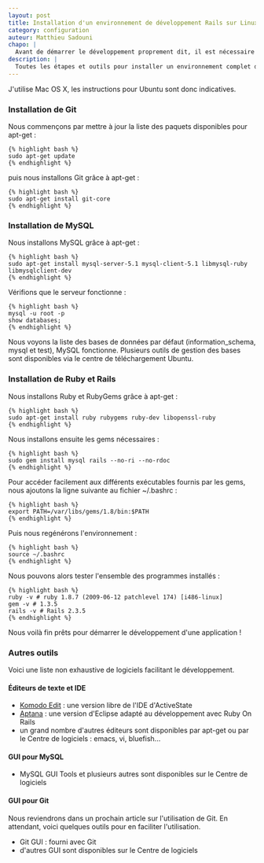 ```yaml
---
layout: post
title: Installation d'un environnement de développement Rails sur Linux Ubuntu
category: configuration
auteur: Matthieu Sadouni
chapo: |
  Avant de démarrer le développement proprement dit, il est nécessaire d'installer les logiciels nécessaires sur notre poste. Nous aurons évidemment besoin de Ruby et Rails. Pour la base de données, nous utiliserons MySQL. Nous installerons également Git pour versionner notre application. En ce qui concerne l'éditeur de texte ou IDE, chacun a sa préférence, nous donnerons simplement quelques pistes en fin d'article.
description: |
  Toutes les étapes et outils pour installer un environnement complet de développement Rails sur Linux Ubuntu : MacPorts, Git, MySQL, Ruby et Rails.
---
```


J'utilise Mac OS X, les instructions pour Ubuntu sont donc indicatives.

### Installation de Git

Nous commençons par mettre à jour la liste des paquets disponibles pour apt-get :

    {% highlight bash %}
    sudo apt-get update
    {% endhighlight %}

puis nous installons Git grâce à apt-get :

    {% highlight bash %}
    sudo apt-get install git-core
    {% endhighlight %}

### Installation de MySQL

Nous installons MySQL grâce à apt-get :

    {% highlight bash %}
    sudo apt-get install mysql-server-5.1 mysql-client-5.1 libmysql-ruby libmysqlclient-dev
    {% endhighlight %}

Vérifions que le serveur fonctionne :

    {% highlight bash %}
    mysql -u root -p
    show databases;
    {% endhighlight %}

Nous voyons la liste des bases de données par défaut (information_schema, mysql et test), MySQL fonctionne. Plusieurs outils de gestion des bases sont disponibles via le centre de téléchargement Ubuntu.

### Installation de Ruby et Rails

Nous installons Ruby et RubyGems grâce à apt-get :

    {% highlight bash %}
    sudo apt-get install ruby rubygems ruby-dev libopenssl-ruby
    {% endhighlight %}

Nous installons ensuite les gems nécessaires :

    {% highlight bash %}
    sudo gem install mysql rails --no-ri --no-rdoc
    {% endhighlight %}

Pour accéder facilement aux différents exécutables fournis par les gems, nous ajoutons la ligne suivante au fichier ~/.bashrc :

    {% highlight bash %}
    export PATH=/var/libs/gems/1.8/bin:$PATH
    {% endhighlight %}

Puis nous regénérons l'environnement :

    {% highlight bash %}
    source ~/.bashrc
    {% endhighlight %}

Nous pouvons alors tester l'ensemble des programmes installés :

    {% highlight bash %}
    ruby -v # ruby 1.8.7 (2009-06-12 patchlevel 174) [i486-linux]
    gem -v # 1.3.5
    rails -v # Rails 2.3.5
    {% endhighlight %}

Nous voilà fin prêts pour démarrer le développement d'une application !

### Autres outils

Voici une liste non exhaustive de logiciels facilitant le développement.

#### Éditeurs de texte et IDE

- [Komodo Edit][komodo] :  une version libre de l'IDE d'ActiveState
- [Aptana][aptana] : une version d'Eclipse adapté au développement avec Ruby On Rails
- un grand nombre d'autres éditeurs sont disponibles par apt-get ou par le Centre de logiciels : emacs, vi, bluefish...

#### GUI pour MySQL

- MySQL GUI Tools et plusieurs autres sont disponibles sur le Centre de logiciels

#### GUI pour Git

Nous reviendrons dans un prochain article sur l'utilisation de Git. En attendant, voici quelques outils pour en faciliter l'utilisation.

- Git GUI : fourni avec Git
- d'autres GUI sont disponibles sur le Centre de logiciels

[komodo]: http://www.openkomodo.com/
[aptana]: http://www.aptana.com/